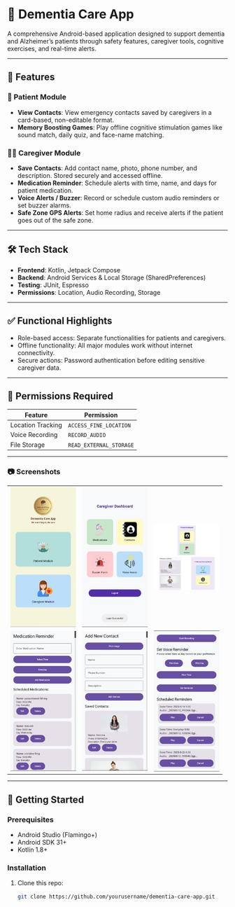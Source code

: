 # 🧠 Dementia Care App

A comprehensive Android-based application designed to support dementia and Alzheimer’s patients through safety features, caregiver tools, cognitive exercises, and real-time alerts.

---

## 📱 Features

### 👤 Patient Module
- **View Contacts**: View emergency contacts saved by caregivers in a card-based, non-editable format.
- **Memory Boosting Games**: Play offline cognitive stimulation games like sound match, daily quiz, and face-name matching.

### 🧑‍⚕️ Caregiver Module
- **Save Contacts**: Add contact name, photo, phone number, and description. Stored securely and accessed offline.
- **Medication Reminder**: Schedule alerts with time, name, and days for patient medication.
- **Voice Alerts / Buzzer**: Record or schedule custom audio reminders or set buzzer alarms.
- **Safe Zone GPS Alerts**: Set home radius and receive alerts if the patient goes out of the safe zone.

---

## 🛠️ Tech Stack

- **Frontend**: Kotlin, Jetpack Compose
- **Backend**: Android Services & Local Storage (SharedPreferences)
- **Testing**: JUnit, Espresso
- **Permissions**: Location, Audio Recording, Storage

---

## ✅ Functional Highlights

- Role-based access: Separate functionalities for patients and caregivers.
- Offline functionality: All major modules work without internet connectivity.
- Secure actions: Password authentication before editing sensitive caregiver data.

---

## 🔐 Permissions Required

| Feature           | Permission               |
|------------------|--------------------------|
| Location Tracking| `ACCESS_FINE_LOCATION`   |
| Voice Recording  | `RECORD_AUDIO`           |
| File Storage     | `READ_EXTERNAL_STORAGE`  |

---

<h3>📷 Screenshots</h3>

<table>
  <tr>
    <td><img src="screenshots_app/home dashboard.jpg" alt="Home Screen" width="150"/></td>
    <td><img src="screenshots_app/caregiver dashboard.jpg" alt="Caregiver dashboard" width="150"/></td>
    <td><img src="screenshots_app/Patient_module.jpg" alt="Patient dashboard" width="150"/></td>
  </tr>
  <tr>
    <td><img src="screenshots_app/Medication.jpg" alt="Medication Management" width="150"/></td>
    <td><img src="screenshots_app/save contact.jpg" alt="Save Contacts" width="150"/></td>
    <td><img src="screenshots_app/voice alert.jpg" alt="Voice Alerts" width="150"/></td>
  </tr>


</table>



---

## 🚀 Getting Started

### Prerequisites
- Android Studio (Flamingo+)
- Android SDK 31+
- Kotlin 1.8+

### Installation
1. Clone this repo:
   ```bash
   git clone https://github.com/yourusername/dementia-care-app.git
